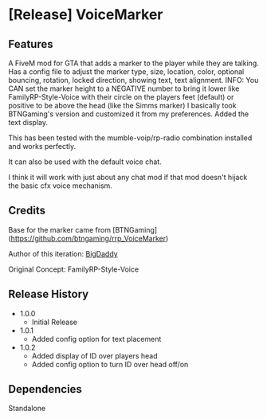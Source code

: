 # [Release] VoiceMarker

## Features

A FiveM mod for GTA that adds a marker to the player while they are talking. 
Has a  config file to adjust the marker type, size, location, color, optional bouncing, rotation, locked direction, showing text, text alignment.
INFO: You CAN set the marker height to a NEGATIVE number to bring it lower like FamilyRP-Style-Voice with their circle on the players feet (default) or positive to be above the head (like the Simms marker)
I basically took BTNGaming's version and customized it from my preferences. Added the text display.

This has been tested with the mumble-voip/rp-radio combination installed and works perfectly.

It can also be used with the default voice chat.

I think it will work with just about any chat mod if that mod doesn't hijack the basic cfx voice mechanism.

## Credits
Base for the marker came from [BTNGaming] (https://github.com/btngaming/rrp_VoiceMarker)

Author of this iteration: [BigDaddy](https://github.com/darinbeard/VoiceMarker)

Original Concept: FamilyRP-Style-Voice

## Release History

* 1.0.0
    * Initial Release
* 1.0.1
	* Added config option for text placement
* 1.0.2
	* Added display of ID over players head
	* Added config option to turn ID over head off/on
	
## Dependencies
Standalone
